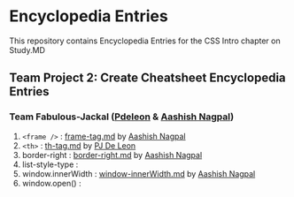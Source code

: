 # Encyclopedia Entries
This repository contains Encyclopedia Entries for the CSS Intro chapter on Study.MD

## Team Project 2: Create Cheatsheet Encyclopedia Entries

### Team Fabulous-Jackal ([Pdeleon](https://github.com/pdeleon) & [Aashish Nagpal](https://github.com/aashishnagpal))

1. `<frame />` : [frame-tag.md](https://github.com/aashishnagpal/encyclopedia-entries/blob/master/frame-tag.md) by [Aashish Nagpal](https://github.com/aashishnagpal)
2. `<th>` : [th-tag.md](th-tag.md) by [PJ De Leon](https://github.com/pdeleon)
3. border-right : [border-right.md](https://github.com/aashishnagpal/encyclopedia-entries/blob/master/border-right.md) by [Aashish Nagpal](https://github.com/aashishnagpal)
4. list-style-type : 
5. window.innerWidth : [window-innerWidth.md](https://github.com/aashishnagpal/encyclopedia-entries/blob/master/window-innerWidth.md) by [Aashish Nagpal](https://github.com/aashishnagpal)
6. window.open() : 
